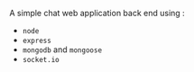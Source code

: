 A simple chat web application back end using :

-  `node`
-  `express`
-  `mongodb` and `mongoose`
- `socket.io`

